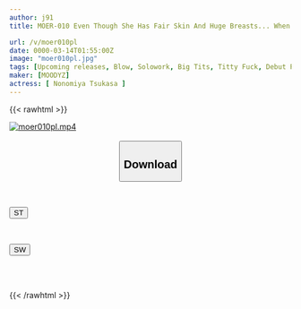 ```yaml
---
author: j91
title: MOER-010 Even Though She Has Fair Skin And Huge Breasts... When She Takes Off Her Clothes, Her Sex With Tattoos Is Erotic. Once You Rub Them, You'll Be Hooked. The Shock Of A Wolf Tattoo Girl Being Made To Cum Over And Over Again By A Male Actor's Dick. AV Debut. Nonomiya Tsukasa

url: /v/moer010pl
date: 0000-03-14T01:55:00Z
image: "moer010pl.jpg"
tags: [Upcoming releases, Blow, Solowork, Big Tits, Titty Fuck, Debut Production, Kiss	]
maker: [MOODYZ]
actress: [ Nonomiya Tsukasa ]
---
```



{{< rawhtml >}}

<div class="video" data-videoid="pending_link.html">
    <a href="javascript:;">
        <img src="/v/moer010pl/moer010pl.jpg" width="WIDTH" height="HEIGHT" alt="moer010pl.mp4" loading="lazy">
    </a>
</div>

<script type="text/javascript" src="https://j91.asia/asset/on-demand-pend.js"></script>

<br>
  <link rel="stylesheet" href="https://j91.asia/asset/bs5.css">
  
  <center>
  <button class="btn btn-primary" type="button" data-bs-toggle="collapse" data-bs-target=".multi-collapse" aria-expanded="false" aria-controls="multiCollapseExample1 multiCollapseExample2"><h2>Download</h2></button></center>
</p>
<div class="row">
  <div class="col">
    <div class="collapse multi-collapse" id="multiCollapseExample1">
      <div class="card card-body">
	      	      <br>
<div class="buttons">  
<p><a href="https://j91.asia/pending_link.html" target="_blank"><button class="btn-hover color-3"><i class="fa fa-download"></i> ST</button></a></p></div>
    </div>
  </div>
</div>
  <div class="col">
    <div class="collapse multi-collapse" id="multiCollapseExample2">
      <div class="card card-body">
	      <br>
<div class="buttons">
<p><a href="https://j91.asia/pending_link.html" target="_blank"><button class="btn-hover color-2"><i class="fa fa-download"></i> SW</button></a></p></div>
<br><br>
      </div>
    </div>
  </div>
</div>

{{< /rawhtml >}}